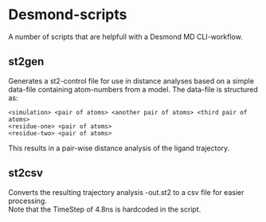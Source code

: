 Desmond-scripts
===============

A number of scripts that are helpfull with a Desmond MD CLI-workflow.

## st2gen
Generates a st2-control file for use in distance analyses based on a simple data-file containing atom-numbers from a model. The data-file is structured as:<br/>
```
<simulation> <pair of atoms> <another pair of atoms> <third pair of atoms>
<residue-one> <pair of atoms>
<residue-two> <pair of atoms>
```
This results in a pair-wise distance analysis of the ligand trajectory.<br/>

## st2csv
Converts the resulting trajectory analysis -out.st2 to a csv file for easier processing.<br/>
Note that the TimeStep of 4.8ns is hardcoded in the script.
